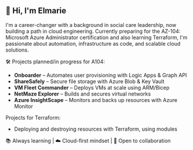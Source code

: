 ## 👋 Hi, I'm Elmarie

I'm a career-changer with a background in social care leadership, now building a path in cloud engineering. Currently preparing for the AZ-104: Microsoft Azure Administrator certification and also learning Terraform, I'm passionate about automation, infrastructure as code, and scalable cloud solutions.

🛠 Projects planned/in progress for A104:  
- **Onboarder** – Automates user provisioning with Logic Apps & Graph API  
- **ShareSafely** – Secure file storage with Azure Blob & Key Vault  
- **VM Fleet Commander** – Deploys VMs at scale using ARM/Bicep  
- **NetMaze Explorer** – Builds and secures virtual networks  
- **Azure InsightScape** – Monitors and backs up resources with Azure Monitor

Projects for Terraform:
- Deploying and destroying resources with Terraform, using modules

📚 Always learning | ☁️ Cloud-first mindset | 🤝 Open to collaboration  

<!---
E28MS/E28MS is a ✨ special ✨ repository because its `README.md` (this file) appears on your GitHub profile.
You can click the Preview link to take a look at your changes.
--->
